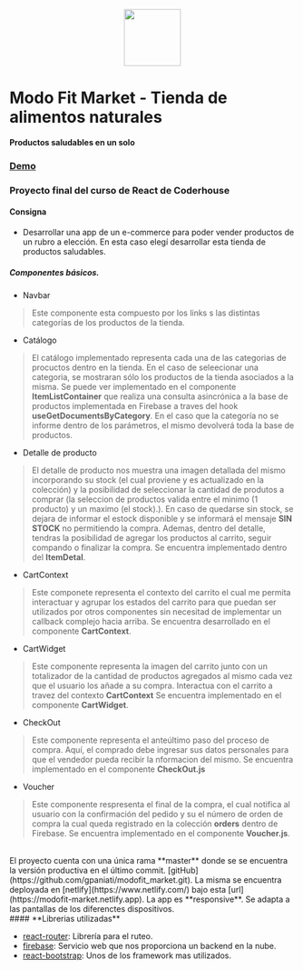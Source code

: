 <p align="center" width="200">
   <img align="center" width="100" src="modofit_market/public/images/logo_modofit_market.png" />   
</p>

# Modo Fit Market - Tienda de alimentos naturales
**Productos saludables en un solo**

### **[Demo](https://modofit-market.netlify.app)**

### Proyecto final del curso de React de Coderhouse

#### **Consigna**
- Desarrollar una app de un e-commerce para poder vender productos de un rubro a elección. En esta caso elegí desarrollar esta tienda de productos saludables.

##### Componentes básicos.

+ Navbar
> Este componente esta compuesto por los links s las distintas categorías de los productos de la tienda.

+ Catálogo
> El catálogo implementado representa cada una de las categorias de procuctos dentro en la tienda. En el caso de seleecionar una categoria, se mostraran sólo los productos de la tienda asociados a la misma.
Se puede ver implementado en el componente **ItemListContainer** que realiza una consulta asincrónica a la base de productos implementada en Firebase  a traves del hook **useGetDocumentsByCategory**.  En el caso que la categoría no se informe dentro de los parámetros, el mismo devolverá toda la base de productos.

+ Detalle de producto
>El detalle de producto nos muestra una imagen detallada del mismo incorporando su stock (el cual proviene y es actualizado en la colección) y la posibilidad de seleccionar la cantidad de produtos a comprar (la seleccion de productos valida entre el minimo (1 producto) y un maximo (el stock).). En caso de quedarse sin stock, se dejara de informar el estock disponible y se informará el mensaje **SIN STOCK** no permitiendo la compra.
Ademas, dentro del detalle, tendras la posibilidad de agregar los productos al carrito, seguir compando o finalizar la compra.
Se encuentra implementado dentro del  **ItemDetal**.

+ CartContext
>Este componete representa el contexto del carrito el cual me permita interactuar y agrupar los estados del carrito para que puedan ser utilizados por otros componentes sin necesitad de implementar un callback complejo hacia arriba.
Se encuentra desarrollado en el componente **CartContext**.

+ CartWidget
>Este componente representa la imagen del carrito junto con un totalizador de la cantidad de productos agregados al mismo cada vez que el usuario los añade a su compra. Interactua con el carrito a travez del contexto **CartContext**
Se encuentra implementado en el componente **CartWidget**.

+ CheckOut
>Este componente representa el anteúltimo paso del proceso de compra. Aquí, el comprado debe ingresar sus datos personales para que el vendedor pueda recibir la nformacion del mismo.
Se encuentra implementado en el componente **CheckOut.js**

+ Voucher
>Este componente respresenta el final de la compra, el cual notifica al usuario con la confirmación del pedido y su el número de orden de compra la cual queda registrado en la colección **orders** dentro de Firebase.
Se encuentra implementado en el componente **Voucher.js**.

<br>
El proyecto cuenta con una única rama **master** donde se se encuentra la versión productiva en el último commit. [gitHub](https://github.com/gpaniati/modofit_market.git).
La misma se encuentra deployada en [netlify](https://www.netlify.com/) bajo esta [url](https://modofit-market.netlify.app).
La app es **responsive**. Se adapta a las pantallas de los diferenctes dispositivos.

<br>
#### **Librerias utilizadas**

- [react-router](https://reactrouter.com/resources): Librería para el ruteo.
- [firebase](https://firebase.google.com/docs/web/setup?authuser=0): Servicio web que nos proporciona un backend en la nube.
- [react-bootstrap](https://react-bootstrap.netlify.app/): Unos de los framework mas utilizados.